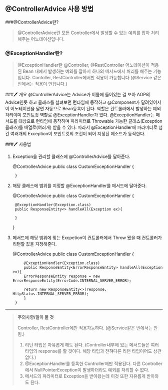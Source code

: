 ## @ControllerAdvice 사용 방법


###@ControllerAdvice란?

> @ControllerAdvice란 모든 Controller에서 발생할 수 있는 예외를 잡아 처리해주는 어노테이션입니다.

### @ExceptionHandler란?

> @ExceptionHandler란 @Controller, @RestController 어노테이션이 적용된 Bean 내에서 발생하는 예외를 잡아서 하나의 메서드에서 처리를 해주는 기능입니다.
Contoller, RestController에서만 적용이 가능합니다.(@Service 같은 빈에서는 적용이 안됩니다.)


###🖊 개요
@ControllerAdvice는 Advice가 이름에 들어있는 걸 보아 AOP의 Advice인듯 하고 클래스를 살펴보면 런타임에 동작하고 @Component가 달려있어서 이 어노테이션을 달면 자동으로 Bean등록이 된다. 역할은 컨트롤러에서 발생하는 예외처리이며 포인트컷 역할로 @ExceptionHandler가 있다. @ExceptionHandler는 메서드를 대상으로 런타임에 동작하며 파라미터로 Throwable 가능한 클래스(Exception 클래스)를 배열로(여러개) 받을 수 있다. 따라서 @ExceptionHandler에 파라미터로 넘긴 여러개의 Exception이 포인트컷의 조건이 되어 지정된 메소드가 동작한다.

###🖊 사용법
1. Exception을 관리할 클래스에 @ControllerAdvice를 달아준다.


    @ControllerAdvice
        public class CustomExceptionHandler {

        }
2. 해당 클래스에 범위를 지정할 @ExceptionHandler를 메서드에 달아준다.


    @ControllerAdvice
        public class CustomExceptionHandler {
    
        @ExceptionHandler(Exception.class)
        public ResponseEntity<> handleAll(Exception ex){

        }
     }
3. 메서드에 해당 범위에 맞는 Excpetion이 컨트롤러에서 Throw 됐을 때 컨트롤러가 리턴할 값을 지정해준다.
   

    @ControllerAdvice
            public class CustomExceptionHandler {
    
            @ExceptionHandler(Exception.class)
            public ResponseEntity<ErrorResponseEntity> handleAll(Exception ex){
            ErrorResponseEntity response = new ErrorResponseEntity(ErrorCode.INTERNAL_SERVER_ERROR);
    
            return new ResponseEntity<>(response, HttpStatus.INTERNAL_SERVER_ERROR);
            }
        }

---
>**주의사항/알아 둘 것**
>
>Controller, RestController에만 적용가능하다. (@Service같은 빈에서는 안됨.)
> 1. 리턴 타입은 자유롭게 해도 된다. (Controller내부에 있는 메서드들은 여러 타입의 response를 할 것이다. 해당 타입과 전혀다른 리턴 타입이어도 상관없다.)
> 2. @ExceptionHandler를 등록한 Controller에만 적용된다. 다른 Controller에서 NullPointerException이 발생하더라도 예외를 처리할 수 없다.
> 3. 메서드의 파라미터로 Exception을 받아왔는데 이것 또한 자유롭게 받아와도 된다.
